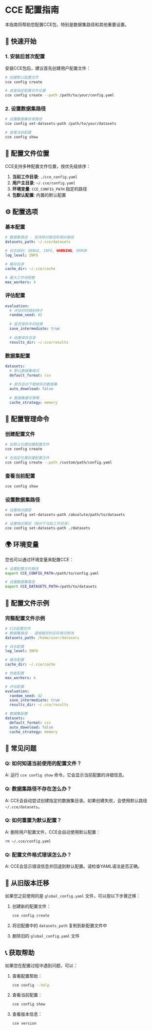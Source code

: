 # CCE 配置指南

本指南将帮助您配置CCE包，特别是数据集路径和其他重要设置。

## 🚀 快速开始

### 1. 安装后首次配置

安装CCE包后，建议首先创建用户配置文件：

```bash
# 创建默认配置文件
cce config create

# 或者指定配置文件位置
cce config create --path /path/to/your/config.yaml
```

### 2. 设置数据集路径

```bash
# 设置数据集目录路径
cce config set-datasets-path /path/to/your/datasets

# 查看当前配置
cce config show
```

## 📁 配置文件位置

CCE支持多种配置文件位置，按优先级排序：

1. **当前工作目录**: `./cce_config.yaml`
2. **用户主目录**: `~/.cce/config.yaml`
3. **环境变量**: `CCE_CONFIG_PATH` 指定的路径
4. **包默认配置**: 内置的默认配置

## ⚙️ 配置选项

### 基本配置

```yaml
# 数据集路径 - 支持绝对路径和相对路径
datasets_path: ~/.cce/datasets

# 日志级别: DEBUG, INFO, WARNING, ERROR
log_level: INFO

# 缓存目录
cache_dir: ~/.cce/cache

# 最大工作线程数
max_workers: 4
```

### 评估配置

```yaml
evaluation:
  # 评估时的随机种子
  random_seed: 42
  
  # 是否保存中间结果
  save_intermediate: true
  
  # 结果保存目录
  results_dir: ~/.cce/results
```

### 数据集配置

```yaml
datasets:
  # 默认数据集格式
  default_format: csv
  
  # 是否自动下载缺失的数据集
  auto_download: false
  
  # 数据集缓存策略
  cache_strategy: memory
```

## 🔧 配置管理命令

### 创建配置文件

```bash
# 在默认位置创建配置文件
cce config create

# 在指定位置创建配置文件
cce config create --path /custom/path/config.yaml
```

### 查看当前配置

```bash
cce config show
```

### 设置数据集路径

```bash
# 设置绝对路径
cce config set-datasets-path /absolute/path/to/datasets

# 设置相对路径（相对于当前工作目录）
cce config set-datasets-path ./datasets
```

## 🌍 环境变量

您也可以通过环境变量来配置CCE：

```bash
# 设置配置文件路径
export CCE_CONFIG_PATH=/path/to/config.yaml

# 设置数据集路径
export CCE_DATASETS_PATH=/path/to/datasets
```

## 📝 配置文件示例

### 完整配置文件示例

```yaml
# CCE配置文件
# 数据集路径 - 请根据您的实际情况修改
datasets_path: /home/user/datasets

# 日志配置
log_level: INFO

# 缓存配置
cache_dir: ~/.cce/cache

# 性能配置
max_workers: 4

# 评估配置
evaluation:
  random_seed: 42
  save_intermediate: true
  results_dir: ~/.cce/results

# 数据集配置
datasets:
  default_format: csv
  auto_download: false
  cache_strategy: memory
```

## 🚨 常见问题

### Q: 如何知道当前使用的配置文件？

A: 运行 `cce config show` 命令，它会显示当前配置的详细信息。

### Q: 数据集路径不存在怎么办？

A: CCE会自动尝试创建指定的数据集目录。如果创建失败，会使用默认路径 `~/.cce/datasets`。

### Q: 如何重置为默认配置？

A: 删除用户配置文件，CCE会自动使用默认配置：

```bash
rm ~/.cce/config.yaml
```

### Q: 配置文件格式错误怎么办？

A: CCE会显示错误信息并回退到默认配置。请检查YAML语法是否正确。

## 🔄 从旧版本迁移

如果您之前使用的是 `global_config.yaml` 文件，可以按以下步骤迁移：

1. 创建新的配置文件：
   ```bash
   cce config create
   ```

2. 将旧配置中的 `datasets_path` 复制到新配置文件中

3. 删除旧的 `global_config.yaml` 文件

## 📞 获取帮助

如果您在配置过程中遇到问题，可以：

1. 查看配置帮助：
   ```bash
   cce config --help
   ```

2. 查看当前配置：
   ```bash
   cce config show
   ```

3. 查看版本信息：
   ```bash
   cce version
   ```